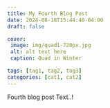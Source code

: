 ```yaml
---
title: My Fourth Blog Post
date: 2024-08-18T15:44:40-04:00
draft: false

cover:
 image: img/quad1-720px.jpg
 alt: alt text here
 caption: Quad in Winter

tags: [tag1, tag2, tag3]
categories: [cat1, cat2]
---
```


Fourth blog post Text..!


